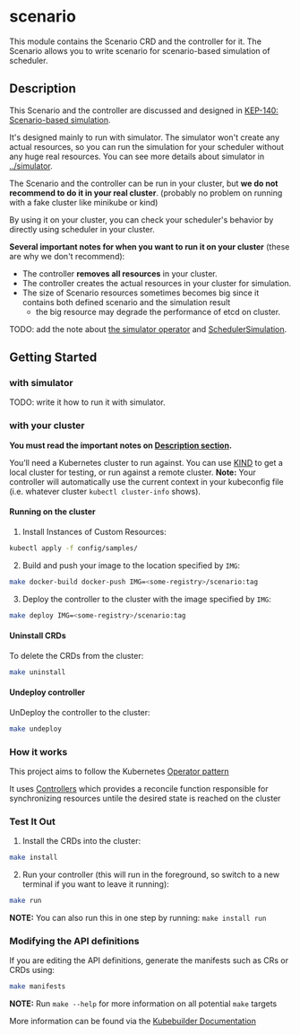 # scenario

This module contains the Scenario CRD and the controller for it.
The Scenario allows you to write scenario for scenario-based simulation of scheduler.

## Description

This Scenario and the controller are discussed and designed in [KEP-140: Scenario-based simulation](../keps/140-scenario-based-simulation).

It's designed mainly to run with simulator. 
The simulator won't create any actual resources, so you can run the simulation for your scheduler without any huge real resources.
You can see more details about simulator in [../simulator](../simulator).

The Scenario and the controller can be run in your cluster, but **we do not recommend to do it in your real cluster**.
(probably no problem on running with a fake cluster like minikube or kind)

By using it on your cluster, you can check your scheduler's behavior by directly using scheduler in your cluster.

**Several important notes for when you want to run it on your cluster** (these are why we don't recommend):
- The controller **removes all resources** in your cluster.
- The controller creates the actual resources in your cluster for simulation.
- The size of Scenario resources sometimes becomes big since it contains both defined scenario and the simulation result
  - the big resource may degrade the performance of etcd on cluster.

TODO: add the note about [the simulator operator](../keps/159-scheduler-simulator-operator) and [SchedulerSimulation](../keps/184-scheduler-simulation).

## Getting Started 

### with simulator

TODO: write it how to run it with simulator.

### with your cluster

**You must read the important notes on [Description section](#Description).**

You’ll need a Kubernetes cluster to run against. You can use [KIND](https://sigs.k8s.io/kind) to get a local cluster for testing, or run against a remote cluster.
**Note:** Your controller will automatically use the current context in your kubeconfig file (i.e. whatever cluster `kubectl cluster-info` shows).

#### Running on the cluster
1. Install Instances of Custom Resources:

```sh
kubectl apply -f config/samples/
```

2. Build and push your image to the location specified by `IMG`:
	
```sh
make docker-build docker-push IMG=<some-registry>/scenario:tag
```
	
3. Deploy the controller to the cluster with the image specified by `IMG`:

```sh
make deploy IMG=<some-registry>/scenario:tag
```

#### Uninstall CRDs
To delete the CRDs from the cluster:

```sh
make uninstall
```

#### Undeploy controller
UnDeploy the controller to the cluster:

```sh
make undeploy
```

### How it works
This project aims to follow the Kubernetes [Operator pattern](https://kubernetes.io/docs/concepts/extend-kubernetes/operator/)

It uses [Controllers](https://kubernetes.io/docs/concepts/architecture/controller/) 
which provides a reconcile function responsible for synchronizing resources untile the desired state is reached on the cluster 

### Test It Out
1. Install the CRDs into the cluster:

```sh
make install
```

2. Run your controller (this will run in the foreground, so switch to a new terminal if you want to leave it running):

```sh
make run
```

**NOTE:** You can also run this in one step by running: `make install run`

### Modifying the API definitions
If you are editing the API definitions, generate the manifests such as CRs or CRDs using:

```sh
make manifests
```

**NOTE:** Run `make --help` for more information on all potential `make` targets

More information can be found via the [Kubebuilder Documentation](https://book.kubebuilder.io/introduction.html)
